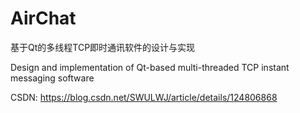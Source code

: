 # AirChat
基于Qt的多线程TCP即时通讯软件的设计与实现

Design and implementation of Qt-based multi-threaded TCP instant messaging software

CSDN: https://blog.csdn.net/SWULWJ/article/details/124806868
